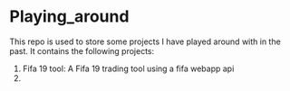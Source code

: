 # Playing_around
This repo is used to store some projects I have played around with in the past.
It contains the following projects:
1. Fifa 19 tool: A Fifa 19 trading tool using a fifa webapp api
2. 
